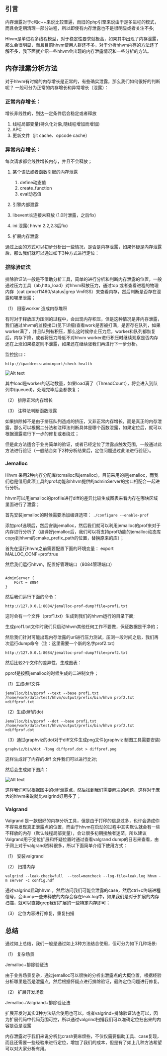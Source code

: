 ##	引言

<p>内存泄露对于c和c++来说比较普遍，而旧的php引擎来说由于是多进程的模式，而且会定期清理一部分进程，所以即使有内存泄露也不是很明显或者关注不多;</p>

Hhvm是单进程多线程模型，对于稳定性要求就极高，如果其中出现了内存泄露，那么会很明显，而且目前hhvm使用人群还不多，对于分析hhvm内存的方法还了解不多，我下面就介绍一些hhvm会出现的内存泄露情况和一些分析的方法。

##	内存泄露分析方法
对于hhvm有时候的内存增长是正常的，有些确实泄露，那么我们如何很好的判断呢？
一般可分为正常的内存增长和异常增长（泄露）：
### 正常内存增长：
增长非线性的，到达一定条件后会稳定或者释放

1. 线程局部变量(持久化对象,随线程增加而增加)
1. APC
1. 更新文件（jit cache、opcode cache）

### 异常内存增长：

每次请求都会线性增长内存，并且不会释放；

1.	某个语法或者函数引起的内存泄露
	1. define动态值
	1. create_function
	1. eval动态值

1.  引擎内部泄露
  1. libevent长连接未释放 (1.0时泄露，之后fix)
  1. ini 泄露( hhvm 2.2,2.3后fix)
1.  扩展内存泄露

通过上面的方式可以初步分析出一些情况，是否是内存泄露，如果怀疑是内存泄露后，那么我们就可以通过如下3种方式进行定位：

###	排除验证法
排除验证法一般是不借助分析工具，简单的进行分析和判断内存泄露的位置，一般通过压力工具（ab,http_load）对hhvm释放压力，通过top 或者查看进程的物理内存（cat  /proc/11460/status|grep VmRSS）来查看内存，然后判断是否存在泄露和哪里泄露；

（1）	阻塞worker 造成内存堆积

有时对于释放压力压测的过程中，会出现内存积压，但是这种情况是非内存泄露，我们通过hhvm的监控接口(见下详细)查看work是否被打满，是否存在队列，如果worker满了，并且队列有积压，那么这时候停止压力后，worker和队列都恢复后，内存下降，或者将压力降低不对hhvm worker进行积压时继续观察是否内存还在上涨如果稳定则不泄露，如果还在继续涨我们再进行下一步分析。

监控接口：

`http://ipaddress:adminport/check-health`

![Alt text](hhvm-in-action/imgs/check-health.png)
 
其中load是worker的活动数量，如果load满了（ThreadCount），将会进入到队列中(queued)，处理完毕后会都恢复；

（2）	排除正常内存增长

（3）	注释法判断函数泄露

如果排除掉不是由于挤压队列造成的挤压，又非正常内存增长，而是真正的内存泄露，那么可以根据二分法和注释法判断具体是哪个函数泄露，如果定位后，就可以根据泄露进行下一步的修复或者绕过；

但是此方法适合于业务简单的验证，或者已经定位了泄露点触发范围，一般通过此方法进行验证（一般结合如下2种分析结果后，定位问题通过此法进行验证）。

###	Jemalloc

Hhvm 采用2种内存分配库(tcmalloc和jemalloc)，目前采用的是jemalloc，而我们也是借用此项工具的prof功能和hhvm提供的adminServer的接口相配合一起进行分析。

hhvm可以用jemalloc的profile进行diff的差异比较生成图表来看内存在哪块区域里面进行了泄露；

首先安装jemalloc的时候需要添加编译选项：
`./configure --enable-prof`

添加prof选项后，然后安装jemalloc，然后我们就可以利用jemalloc的prof来对于内存进行分析了（编译好jemalloc后，我们可以将支持prof功能的jemalloc动态库copy到hhvm的cmake_prefix_path的位置，替换原来的库）；

首先在运行hhvm之前需要配置下面的环境变量：
export MALLOC_CONF=prof:true

然后我们运行hhvm，配置好管理端口（8084管理端口）

<code>
AdminServer {
    Port = 8084
}
</code>

然后我们运行下面的命令：

`http://127.0.0.1:8084/jemalloc-prof-dump?file=prof1.txt`

这时会有一个文件（prof1.txt）生成到我们的hhvm运行的目录下面;

生成prof1.txt文件时我们只启动hhvm其他任何工作不要做，保证数据是干净的；

然后我们针对可能出现内存泄露的url进行压力测试，压测一段时间之后，我们再次运行dump命令（注：这里需要一个新的名字prof2.txt）

`http://127.0.0.1:8084/jemalloc-prof-dump?file=prof2.txt`

然后比较2个文件的差异性，生成图表：

pprof是按照jemalloc的时候生成的二进制文件；

（1）生成diff文件

`jemalloc/bin/pprof --text --base prof1.txt /home/work/data/test/hhvm/output/prefix/bin/hhvm prof2.txt >diffprof.txt`

（2）生成diff的dot

`Jemalloc/bin/pprof --dot --base prof1.txt /home/work/data/test/hhvm/output/prefix/bin/hhvm prof2.txt >diffprof.dot`

（3）通过graphviz的dot对于diff文件生成png文件(graphviz 制图工具需要安装)

`graphviz/bin/dot -Tpng diffprof.dot > diffprof.png`

这样生成好了内存的diff 文件我们可以进行比对;

然后会生成如下图片：
 
![Alt text](hhvm-in-action/imgs/memery-leak.png)
 
这样我们可以根据图中的diff泄露点，然后找到我们需要解决的问题，这样对于庞大的hhvm来说就比valgrind好用多了；

###	Valgrand
Valgrand 是一款很好的内存分析工具，但是由于打印的信息过多，也许会造成你不容易发现真正泄露点的位置，而由于hhvm在启动的过程中其实默认就会有一些不释放的内存（默认线程局部变量），会让很多初期接触者迷茫，所以建议Valgrand用于定位扩展和怀疑位置时通过查看valgrand dump的日志来查看，由于网上对于valgrand资料很多，所以下面简单介绍下使用方式：

（1）	安装valgrand

（2）	扫描内存

`valgrind --leak-check=full  --tool=memcheck --log-file=leak.log hhvm -m server -c config.hdf`

通过valgrind启动hhvm ，然后访问我们可能会泄露的case，然后ctrl+c终端进程信号，会dump一些未释放的内存会存在leak.log中，如果我们是对于扩展的内存扫描，就可以直接grep我们扩展的一些特定内存即可；

（3）	定位内容进行修复，重复扫描

## 总结

通过如上总结，我们一般是通过如上3种方法结合使用，但可分为如下几种场景:

（1）	复杂场景

Jemalloc+排除验证法

由于业务场景复杂，通过jemalloc可以很快的分析出泄露点的大概位置，根据经验分析哪里是否是泄露点，然后根据怀疑点进行排除验证，最终定位问题进行修复。

（2）	扩展开发场景

Jemalloc+Valgriand+排除验证法

扩展开发时其实3种方法结合使用也可以，或者valgrind+排除验证法也可以，因为扩展代码中代码范围可控，所以通过valgrind扫描我们可以准确定位扫出来的内容是否是泄露

内存泄露对于我们来说分析比crash要麻烦些，不仅仅需要借助工具、case复现，而且还需要一些经验来进行定位，增加了我们的成本，但是有了如上几种方法希望可以对大家分析有用。


